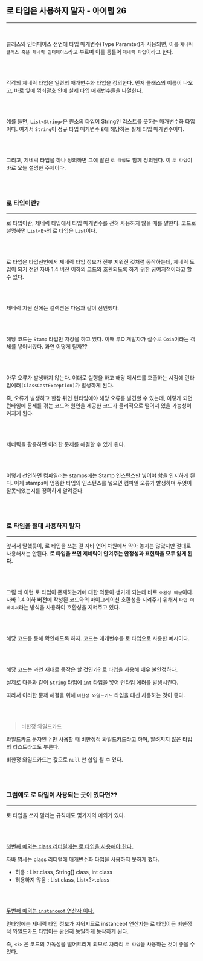 

## 로 타입은 사용하지 말자 - 아이템 26

<hr>
<br>

클래스와 인터페이스 선언에 타입 매개변수(Type Paramter)가 사용되면, 이를 `제네릭 클래스 혹은 제네릭 인터페이스`라고 부르며 이를 통틀어 `제네릭 타입`이라고 한다.

<br><br>

각각의 제네릭 타입은 일련의 매개변수화 타입을 정의한다. 먼저 클래스의 이름이 나오고, 바로 옆에 꺾쇠괄호 안에 실제 타입 매개변수들을 나열한다.

<br><br>

예를 들면, `List<String>`은 원소의 타입이 String인 리스트를 뜻하는 매개변수화 타입이다. 여기서 `String`이 정규 타입 매개변수 `E`에 해당하는 실제 타입 매개변수이다.

<br><br>

그리고, 제네릭 타입을 하나 정의하면 그에 딸린 `로 타입`도 함께 정의된다. 이 `로 타입`이 바로 오늘 설명한 주제이다.

<br><br>



### 로 타입이란?

<hr>

로 타입이란, 제네릭 타입에서 타입 매개변수를 전혀 사용하지 않을 때를 말한다. 코드로 설명하면 `List<E>`의 로 타입은 `List`이다.

<br><br>

로 타입은 타입선언에서 제네릭 타입 정보가 전부 지워진 것처럼 동작하는데, 제네릭 도입이 되기 전인 자바 1.4 버전 이하의 코드와 호환되도록 하기 위한 궁여지책이라고 할 수 있다.


<br><br>

제네릭 지원 전에는 컬렉션은 다음과 같이 선언했다.

<br>



<br>

해당 코드는 `Stamp` 타입만 저장을 하고 있다. 이때 루O 개발자가 실수로 `Coin`이라는 객체를 넣어버렸다. 과연 어떻게 될까??

<br><br>

아무 오류가 발생하지 않는다. 이대로 실행을 하고 해당 메서드를 호출하는 시점에 런타임에러`(ClassCastException)`가 발생하게 된다.




즉, 오류가 발생하고 한참 뒤인 런타임에야 해당 오류를 발견할 수 있는데, 이렇게 되면 런타임에 문제를 겪는 코드와 원인을 제공한 코드가 물리적으로 떨어져 있을 가능성이 커지게 된다.

<br><br>

제네릭을 활용하면 이러한 문제를 해결할 수 있게 된다.

<br>


<br>

이렇게 선언하면 컴파일러는 stamps에는 Stamp 인스턴스만 넣어야 함을 인지하게 된다. 이제 stamps에 엉뚱한 타입의 인스턴스를 넣으면 컴파일 오류가 발생하며 무엇이 잘못되었는지를 정확하게 알려준다.


<br><br>

### 로 타입을 절대 사용하지 말자

<hr>

앞서서 말했듯이, 로 타입을 쓰는 걸 자바 언어 차원에서 막아 놓지는 않았지만 절대로 사용해서는 안된다. **로 타입을 쓰면 제네릭이 안겨주는 안정성과 표현력을 모두 잃게 된다.**

<br><br>

그럼 왜 이런 로 타입이 존재하는가에 대한 의문이 생기게 되는데 바로 `호환성 때문`이다. 자바 1.4 이하 버전에 작성된 코드와의 마이그레이션 호환성을 지켜주기 위해서 `타입 이레이저`라는 방식을 사용하여 호환성을 지켜주고 있다.

<br><br>

해당 코드를 통해 확인해도록 하자. 코드는 매개변수를 로 타입으로 사용한 예시이다.

<br>



<br>

해당 코드는 과연 재대로 동작은 할 것인가? 로 타입을 사용해 매우 불안정하다.

실제로 다음과 같이 `String` 타입에 `int` 타입을 넣어 런타임 에러를 발생시킨다.

따라서 이러한 문제 해결을 위해 `비한정 와일드카드` 타입을 대신 사용하는 것이 좋다.

<br>




<br>

> 비한정 와일드카드

와일드카드 문자인 `?` 만 사용할 때 비한정적 와일드카드라고 하며, 알려지지 않은 타입의 리스트라고도 부른다.

비한정 와일드카드는 값으로 `null` 만 삽입 될 수 있다.




<br><br>

### 그럼에도 로 타입이 사용되는 곳이 있다면??

<hr>

로 타입을 쓰지 말라는 규칙에도 몇가지의 예외가 있다.

<br><br>

<u>첫번째 예외는 class 리터럴에는 로 타입을 사용해야 한다.</u>

자바 명세는 class 리터럴에 매개변수화 타입을 사용하지 못하게 했다.

* 허용 : List.class, String[] class, int class
* 혀용하지 않음 : List<String>.class, List<?>.class

<br><br>


<u>두번째 예외는 `instanceof` 연산자 이다.</u>


런타임에는 제네릭 타입 정보가 지워지므로 instanceof 연산자는 로 타입이든 비한정적 와일드카드 타입이든 완전히 동일하게 동작하게 된다.

즉, `<?>` 은 코드의 가독성을 떨어트리게 되므로 차라리 `로 타입`을 사용하는 것이 좋을 수 있다.


